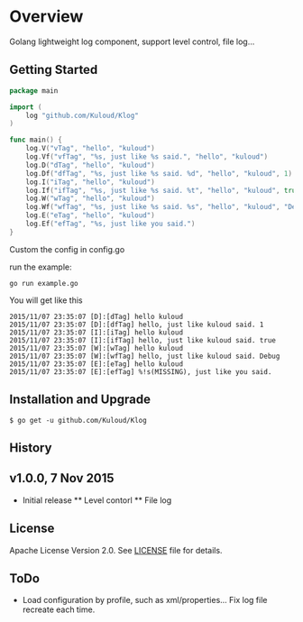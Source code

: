 # Overview
Golang lightweight log component, support level control, file log...

Getting Started
---------------

```go
package main

import (
	log "github.com/Kuloud/Klog"
)

func main() {
	log.V("vTag", "hello", "kuloud")
	log.Vf("vfTag", "%s, just like %s said.", "hello", "kuloud")
	log.D("dTag", "hello", "kuloud")
	log.Df("dfTag", "%s, just like %s said. %d", "hello", "kuloud", 1)
	log.I("iTag", "hello", "kuloud")
	log.If("ifTag", "%s, just like %s said. %t", "hello", "kuloud", true)
	log.W("wTag", "hello", "kuloud")
	log.Wf("wfTag", "%s, just like %s said. %s", "hello", "kuloud", "Debug")
	log.E("eTag", "hello", "kuloud")
	log.Ef("efTag", "%s, just like you said.")
}

```
Custom the config in config.go

run the example:
```
go run example.go
```

You will get like this
```
2015/11/07 23:35:07 [D]:[dTag] hello kuloud
2015/11/07 23:35:07 [D]:[dfTag] hello, just like kuloud said. 1
2015/11/07 23:35:07 [I]:[iTag] hello kuloud
2015/11/07 23:35:07 [I]:[ifTag] hello, just like kuloud said. true
2015/11/07 23:35:07 [W]:[wTag] hello kuloud
2015/11/07 23:35:07 [W]:[wfTag] hello, just like kuloud said. Debug
2015/11/07 23:35:07 [E]:[eTag] hello kuloud
2015/11/07 23:35:07 [E]:[efTag] %!s(MISSING), just like you said.
```


Installation and Upgrade
------------------------

```
$ go get -u github.com/Kuloud/Klog
```

History
-------

v1.0.0, 7 Nov 2015
------------------
* Initial release
** Level contorl
** File log


License
-------

Apache License Version 2.0. See [LICENSE](https://github.com/Kuloud/Klog/blob/master/LICENSE) file for details.


ToDo
----
* Load configuration by profile, such as xml/properties... Fix log file recreate each time.

